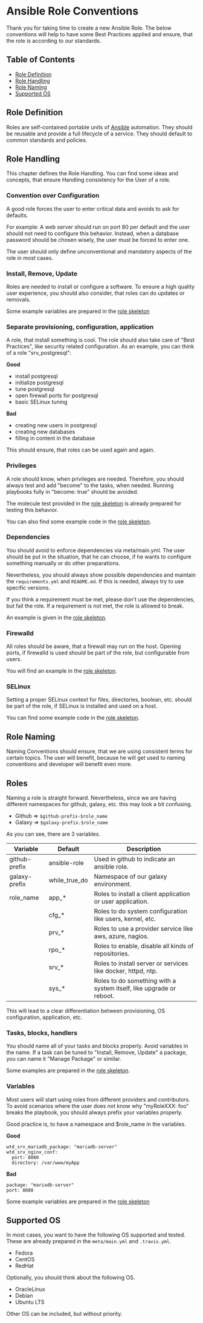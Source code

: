 # Ansible Role Conventions

Thank you for taking time to create a new Ansible Role. The below conventions
will help to have some Best Practices applied and ensure, that the role is
according to our standards.

## Table of Contents

-   [Role Definition](#Role_Definition)
-   [Role Handling](#Role_Handling)
-   [Role Naming](#Role_Naming)
-   [Supported OS](#Supported_OS)

## Role Definition

Roles are self-contained portable units of [Ansible](https://docs.ansible.com/)
automation. They should be reusable and provide a full lifecycle of a service.
They should default to common standards and policies.

## Role Handling

This chapter defines the Role Handling. You can find some ideas and concepts,
that ensure Handling consistency for the User of a role.

### Convention over Configuration

A good role forces the user to enter critical data and avoids to ask for
defaults.

For example: A web server should run on port 80 per default and the
user should not need to configure this behavior. Instead, when a database
password should be chosen wisely, the user must be forced to enter one.

The user should only define unconventional and mandatory aspects of the role in
most cases.

### Install, Remove, Update

Roles are needed to install or configure a software. To ensure a high quality
user experience, you should also consider, that roles can do updates or
removals.

Some example variables are prepared in the
[role skeleton](../role/defaults/main.yml.j2')

### Separate provisioning, configuration, application

A role, that install something is cool. The role should also take care of
"Best Practices", like security related configuration. As an example, you can
think of a role "srv_postgresql":

**Good**

-  install postgresql
-  initialize postgresql
-  tune postgresql
-  open firewall ports for postgresql
-  basic SELinux tuning

**Bad**

-  creating new users in postgresql
-  creating new databases
-  filling in content in the database

This should ensure, that roles can be used again and again.

### Privileges

A role should know, when privileges are needed. Therefore, you should always
test and add "become" to the tasks, when needed. Running playbooks fully in
"become: true" should be avoided.

The molecule test provided in the
[role skeleton](../role/molecule/default/molecule.yml) is already prepared for
testing this behavior.

You can also find some example code in the
[role skeleton](../role/tasks/main.yml.j2).

### Dependencies

You should avoid to enforce dependencies via meta/main.yml. The user should be
put in the situation, that he can choose, if he wants to configure something
manually or do other preparations.

Nevertheless, you should always show possible dependencies and maintain the
`requirements.yml` and `README.md`. If this is needed, always try to use
specific versions.

If you think a requirement must be met, please don't use the dependencies, but
fail the role. If a requirement is not met, the role is allowed to break.

An example is given in the [role skeleton](../role/tasks/main.yml.j2).

### Firewalld

All roles should be aware, that a firewall may run on the host. Opening ports,
if firewalld is used should be part of the role, but configurable from users.

You will find an example in the [role skeleton](../role).

### SELinux

Setting a proper SELinux context for files, directories, boolean, etc. should
be part of the role, if SELinux is installed and used on a host.

You can find some example code in the [role skeleton](../role).

## Role Naming

Naming Conventions should ensure, that we are using consistent terms for certain
topics. The user will benefit, because he will get used to naming conventions
and developer will benefit even more.

## Roles

Naming a role is straight forward. Nevertheless, since we are having different
namespaces for github, galaxy, etc. this may look a bit confusing.

- Github => `$github-prefix-$role_name`
- Galaxy => `$galaxy-prefix.$role_name`

As you can see, there are 3 variables.

| Variable      | Default       | Description |
| ------------- | ------------- | ----------- |
| github-prefix | ansible-role  | Used in github to indicate an ansible role. |
| galaxy-prefix | while_true_do | Namespace of our galaxy environment. |
| role_name     | app_*         | Roles to install a client application or user application. |
|               | cfg_*         | Roles to do system configuration like users, kernel, etc. |
|               | prv_*         | Roles to use a provider service like aws, azure, nagios. |
|               | rpo_*         | Roles to enable, disable all kinds of repositories. |
|               | srv_*         | Roles to install server or services like docker, httpd, ntp. |
|               | sys_*         | Roles to do something with a system itself, like upgrade or reboot. |

This will lead to a clear differentiation between provisioning, OS configuration,
application, etc.

### Tasks, blocks, handlers

You should name all of your tasks and blocks properly. Avoid variables in the
name. If a task can be tuned to "Install, Remove, Update" a package, you
can name it "Manage Package" or similar.

Some examples are prepared in the [role skeleton](../role/tasks/main.yml.j2).

### Variables

Most users will start using roles from different providers and contributors.
To avoid scenarios where the user does not know why "myRoleXXX: foo" breaks
the playbook, you should always prefix your variables properly.

Good practice is, to have a namespace and $role_name in the variables.

**Good**
```
wtd_srv_mariadb_package: "mariadb-server"
wtd_srv_nginx_conf:
  port: 8080
  directory: /var/www/myApp
```
**Bad**
```
package: "mariadb-server"
port: 8080
```

Some example variables are prepared in the
[role skeleton](../role/defaults/main.yml.j2')

## Supported OS

In most cases, you want to have the following OS supported and tested. These
are already prepared in the `meta/main.yml` and `.travis.yml`.

-   Fedora
-   CentOS
-   RedHat

Optionally, you should think about the following OS.

-   OracleLinux
-   Debian
-   Ubuntu LTS

Other OS can be included, but without priority.
